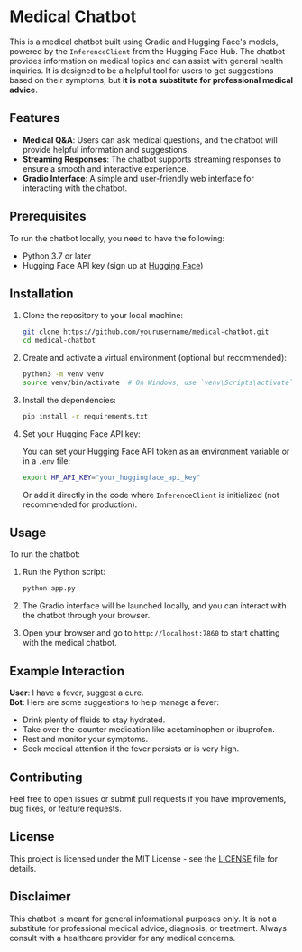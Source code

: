 # Medical Chatbot

This is a medical chatbot built using Gradio and Hugging Face's models, powered by the `InferenceClient` from the Hugging Face Hub. The chatbot provides information on medical topics and can assist with general health inquiries. It is designed to be a helpful tool for users to get suggestions based on their symptoms, but **it is not a substitute for professional medical advice**.

## Features

- **Medical Q&A**: Users can ask medical questions, and the chatbot will provide helpful information and suggestions.
- **Streaming Responses**: The chatbot supports streaming responses to ensure a smooth and interactive experience.
- **Gradio Interface**: A simple and user-friendly web interface for interacting with the chatbot.

## Prerequisites

To run the chatbot locally, you need to have the following:

- Python 3.7 or later
- Hugging Face API key (sign up at [Hugging Face](https://huggingface.co/))

## Installation

1. Clone the repository to your local machine:

    ```bash
    git clone https://github.com/yourusername/medical-chatbot.git
    cd medical-chatbot
    ```

2. Create and activate a virtual environment (optional but recommended):

    ```bash
    python3 -m venv venv
    source venv/bin/activate  # On Windows, use `venv\Scripts\activate`
    ```

3. Install the dependencies:

    ```bash
    pip install -r requirements.txt
    ```

4. Set your Hugging Face API key:

    You can set your Hugging Face API token as an environment variable or in a `.env` file:

    ```bash
    export HF_API_KEY="your_huggingface_api_key"
    ```

    Or add it directly in the code where `InferenceClient` is initialized (not recommended for production).

## Usage

To run the chatbot:

1. Run the Python script:

    ```bash
    python app.py
    ```

2. The Gradio interface will be launched locally, and you can interact with the chatbot through your browser.

3. Open your browser and go to `http://localhost:7860` to start chatting with the medical chatbot.

## Example Interaction

**User**: I have a fever, suggest a cure.  
**Bot**: Here are some suggestions to help manage a fever:
- Drink plenty of fluids to stay hydrated.
- Take over-the-counter medication like acetaminophen or ibuprofen.
- Rest and monitor your symptoms.
- Seek medical attention if the fever persists or is very high.

## Contributing

Feel free to open issues or submit pull requests if you have improvements, bug fixes, or feature requests.

## License

This project is licensed under the MIT License - see the [LICENSE](LICENSE) file for details.

## Disclaimer

This chatbot is meant for general informational purposes only. It is not a substitute for professional medical advice, diagnosis, or treatment. Always consult with a healthcare provider for any medical concerns.
